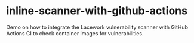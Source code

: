 # inline-scanner-with-github-actions
Demo on how to integrate the Lacework vulnerability scanner with GitHub Actions CI to check container images for vulnerabilities.
